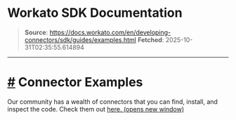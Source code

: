 # Workato SDK Documentation

> **Source**: https://docs.workato.com/en/developing-connectors/sdk/guides/examples.html
> **Fetched**: 2025-10-31T02:35:55.614894

---

# [#](<#connector-examples>) Connector Examples

Our community has a wealth of connectors that you can find, install, and inspect the code. Check them out [here. (opens new window)](<https://app.workato.com/browse/connectors>)
